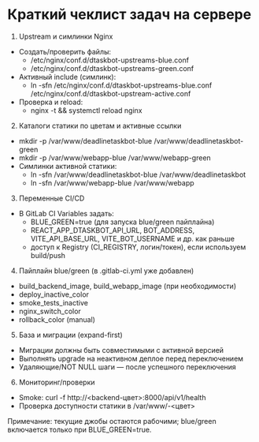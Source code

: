 # Краткий чеклист задач на сервере

1) Upstream и симлинки Nginx
- Создать/проверить файлы:
  - /etc/nginx/conf.d/dtaskbot-upstreams-blue.conf
  - /etc/nginx/conf.d/dtaskbot-upstreams-green.conf
- Активный include (симлинк):
  - ln -sfn /etc/nginx/conf.d/dtaskbot-upstreams-blue.conf /etc/nginx/conf.d/dtaskbot-upstream-active.conf
- Проверка и reload:
  - nginx -t && systemctl reload nginx

2) Каталоги статики по цветам и активные ссылки
- mkdir -p /var/www/deadlinetaskbot-blue /var/www/deadlinetaskbot-green
- mkdir -p /var/www/webapp-blue /var/www/webapp-green
- Симлинки активной статики:
  - ln -sfn /var/www/deadlinetaskbot-blue /var/www/deadlinetaskbot
  - ln -sfn /var/www/webapp-blue /var/www/webapp

3) Переменные CI/CD
- В GitLab CI Variables задать:
  - BLUE_GREEN=true (для запуска blue/green пайплайна)
  - REACT_APP_DTASKBOT_API_URL, BOT_ADDRESS, VITE_API_BASE_URL, VITE_BOT_USERNAME и др. как раньше
  - доступ к Registry (CI_REGISTRY, логин/токен), если используем build/push

4) Пайплайн blue/green (в .gitlab-ci.yml уже добавлен)
- build_backend_image, build_webapp_image (при необходимости)
- deploy_inactive_color
- smoke_tests_inactive
- nginx_switch_color
- rollback_color (manual)

5) База и миграции (expand-first)
- Миграции должны быть совместимыми с активной версией
- Выполнять upgrade на неактивном деплое перед переключением
- Удаляющие/NOT NULL шаги — после успешного переключения

6) Мониторинг/проверки
- Smoke: curl -f http://<backend-цвет>:8000/api/v1/health
- Проверка доступности статики в /var/www/<app>-<цвет>

Примечание: текущие джобы остаются рабочими; blue/green включается только при BLUE_GREEN=true.
